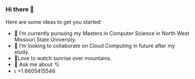 ### Hi there 👋



Here are some ideas to get you started:

- 🔭 I’m currently pursuing my Masters in Computer Science in North West Missouri State University.
- 👯 I’m looking to collaborate on Cloud Computing in future after my study.
- :sunrise_over_mountains:Love to watch sunrise over mountains.
- 💬 Ask me about :cupid:
- :telephone_receiver: +1 6605415546
